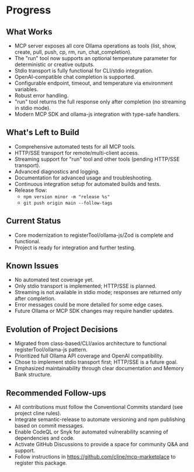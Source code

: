 # Progress

## What Works

- MCP server exposes all core Ollama operations as tools (list, show, create, pull, push, cp, rm, run, chat_completion).
- The "run" tool now supports an optional temperature parameter for deterministic or creative outputs.
- Stdio transport is fully functional for CLI/stdio integration.
- OpenAI-compatible chat completion is supported.
- Configurable endpoint, timeout, and temperature via environment variables.
- Robust error handling.
- "run" tool returns the full response only after completion (no streaming in stdio mode).
- Modern MCP SDK and ollama-js integration with type-safe handlers.

## What's Left to Build

- Comprehensive automated tests for all MCP tools.
- HTTP/SSE transport for remote/multi-client access.
- Streaming support for "run" tool and other tools (pending HTTP/SSE transport).
- Advanced diagnostics and logging.
- Documentation for advanced usage and troubleshooting.
- Continuous integration setup for automated builds and tests.
- Release flow:  
  - `npm version minor -m "release %s"`  
  - `git push origin main --follow-tags`

## Current Status

- Core modernization to registerTool/ollama-js/Zod is complete and functional.
- Project is ready for integration and further testing.

## Known Issues

- No automated test coverage yet.
- Only stdio transport is implemented; HTTP/SSE is planned.
- Streaming is not available in stdio mode; responses are returned only after completion.
- Error messages could be more detailed for some edge cases.
- Future Ollama or MCP SDK changes may require handler updates.

## Evolution of Project Decisions

- Migrated from class-based/CLI/axios architecture to functional registerTool/ollama-js pattern.
- Prioritized full Ollama API coverage and OpenAI compatibility.
- Chose to implement stdio transport first; HTTP/SSE is a future goal.
- Emphasized maintainability through clear documentation and Memory Bank structure.

## Recommended Follow-ups

- All contributions must follow the Conventional Commits standard (see project cline rules).
- Integrate semantic-release to automate versioning and npm publishing based on commit messages.
- Enable CodeQL or Snyk for automated vulnerability scanning of dependencies and code.
- Activate GitHub Discussions to provide a space for community Q&A and support.
- Follow instructions in https://github.com/cline/mcp-marketplace to register this package.
